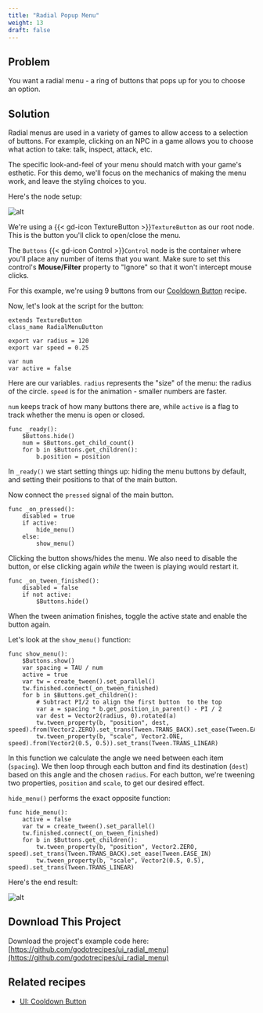 ```yaml
---
title: "Radial Popup Menu"
weight: 13
draft: false
---
```


## Problem

You want a radial menu - a ring of buttons that pops up for you to choose an option.

## Solution

Radial menus are used in a variety of games to allow access to a selection of buttons. For example, clicking on an NPC in a game allows you to choose what action to take: talk, inspect, attack, etc.

The specific look-and-feel of your menu should match with your game's esthetic. For this demo, we'll focus on the mechanics of making the menu work, and leave the styling choices to you.

Here's the node setup:

![alt](/godot_recipes/4.x/img/ui_radial_menu_01_4.png)



We're using a {{< gd-icon TextureButton >}}`TextureButton` as our root node. This is the button you'll click to open/close the menu.

The `Buttons` {{< gd-icon Control >}}`Control` node is the container where you'll place any number of items that you want. Make sure to set this control's **Mouse/Filter** property to "Ignore" so that it won't intercept mouse clicks.

For this example, we're using 9 buttons from our [Cooldown Button](/godot_recipes/4.x/ui/cooldown_button/) recipe.

Now, let's look at the script for the button:

```gdscript
extends TextureButton
class_name RadialMenuButton

export var radius = 120
export var speed = 0.25

var num
var active = false
```

Here are our variables. `radius` represents the "size" of the menu: the radius of the circle. `speed` is for the animation - smaller numbers are faster.

`num` keeps track of how many buttons there are, while `active` is a flag to track whether the menu is open or closed.

```gdscript
func _ready():
    $Buttons.hide()
    num = $Buttons.get_child_count()
    for b in $Buttons.get_children():
        b.position = position
```

In `_ready()` we start setting things up: hiding the menu buttons by default, and setting their positions to that of the main button.

Now connect the `pressed` signal of the main button.

```gdscript
func _on_pressed():
    disabled = true
    if active:
        hide_menu()
    else:
        show_menu()
```

Clicking the button shows/hides the menu. We also need to disable the button, or else clicking again *while* the tween is playing would restart it.

```gdscript
func _on_tween_finished():
    disabled = false
    if not active:
        $Buttons.hide()
```

When the tween animation finishes, toggle the active state and enable the button again.

Let's look at the `show_menu()` function:

```gdscript
func show_menu():
    $Buttons.show()
    var spacing = TAU / num
    active = true
    var tw = create_tween().set_parallel()
    tw.finished.connect(_on_tween_finished)
    for b in $Buttons.get_children():
        # Subtract PI/2 to align the first button  to the top
        var a = spacing * b.get_position_in_parent() - PI / 2
        var dest = Vector2(radius, 0).rotated(a)
        tw.tween_property(b, "position", dest, speed).from(Vector2.ZERO).set_trans(Tween.TRANS_BACK).set_ease(Tween.EASE_OUT)
        tw.tween_property(b, "scale", Vector2.ONE, speed).from(Vector2(0.5, 0.5)).set_trans(Tween.TRANS_LINEAR)
```

In this function we calculate the angle we need between each item (`spacing`). We then loop through each button and find its destination (`dest`) based on this angle and the chosen `radius`. For each button, we're tweening two properties, `position` and `scale`, to get our desired effect.

`hide_menu()` performs the exact opposite function:

```gdscript
func hide_menu():
    active = false
    var tw = create_tween().set_parallel()
    tw.finished.connect(_on_tween_finished)
    for b in $Buttons.get_children():
        tw.tween_property(b, "position", Vector2.ZERO, speed).set_trans(Tween.TRANS_BACK).set_ease(Tween.EASE_IN)
        tw.tween_property(b, "scale", Vector2(0.5, 0.5), speed).set_trans(Tween.TRANS_LINEAR)
```

Here's the end result:

![alt](/godot_recipes/4.x/img/ui_radial_menu_02.gif)

## <i class="fas fa-code-branch"></i> Download This Project

Download the project's example code here: [https://github.com/godotrecipes/ui_radial_menu](https://github.com/godotrecipes/ui_radial_menu)

## Related recipes

- [UI: Cooldown Button](/godot_recipes/4.x/ui/cooldown_button/)